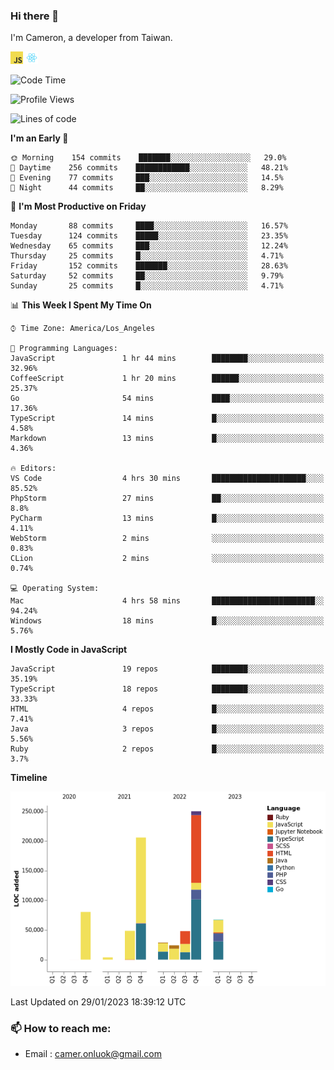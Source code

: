 ### Hi there 👋

I'm Cameron, a developer from Taiwan.


<code><img height="20" src="https://raw.githubusercontent.com/github/explore/80688e429a7d4ef2fca1e82350fe8e3517d3494d/topics/javascript/javascript.png"></code>
<code><img height="20" src="https://raw.githubusercontent.com/github/explore/80688e429a7d4ef2fca1e82350fe8e3517d3494d/topics/react/react.png"></code>



<!--START_SECTION:waka-->
![Code Time](http://img.shields.io/badge/Code%20Time-719%20hrs%2026%20mins-blue)

![Profile Views](http://img.shields.io/badge/Profile%20Views-1-blue)

![Lines of code](https://img.shields.io/badge/From%20Hello%20World%20I%27ve%20Written-756%20Thousand%20lines%20of%20code-blue)

**I'm an Early 🐤** 

```text
🌞 Morning    154 commits    ███████░░░░░░░░░░░░░░░░░░   29.0% 
🌆 Daytime    256 commits    ████████████░░░░░░░░░░░░░   48.21% 
🌃 Evening    77 commits     ███░░░░░░░░░░░░░░░░░░░░░░   14.5% 
🌙 Night      44 commits     ██░░░░░░░░░░░░░░░░░░░░░░░   8.29%

```
📅 **I'm Most Productive on Friday** 

```text
Monday       88 commits     ████░░░░░░░░░░░░░░░░░░░░░   16.57% 
Tuesday      124 commits    █████░░░░░░░░░░░░░░░░░░░░   23.35% 
Wednesday    65 commits     ███░░░░░░░░░░░░░░░░░░░░░░   12.24% 
Thursday     25 commits     █░░░░░░░░░░░░░░░░░░░░░░░░   4.71% 
Friday       152 commits    ███████░░░░░░░░░░░░░░░░░░   28.63% 
Saturday     52 commits     ██░░░░░░░░░░░░░░░░░░░░░░░   9.79% 
Sunday       25 commits     █░░░░░░░░░░░░░░░░░░░░░░░░   4.71%

```


📊 **This Week I Spent My Time On** 

```text
⌚︎ Time Zone: America/Los_Angeles

💬 Programming Languages: 
JavaScript               1 hr 44 mins        ████████░░░░░░░░░░░░░░░░░   32.96% 
CoffeeScript             1 hr 20 mins        ██████░░░░░░░░░░░░░░░░░░░   25.37% 
Go                       54 mins             ████░░░░░░░░░░░░░░░░░░░░░   17.36% 
TypeScript               14 mins             █░░░░░░░░░░░░░░░░░░░░░░░░   4.58% 
Markdown                 13 mins             █░░░░░░░░░░░░░░░░░░░░░░░░   4.36%

🔥 Editors: 
VS Code                  4 hrs 30 mins       █████████████████████░░░░   85.52% 
PhpStorm                 27 mins             ██░░░░░░░░░░░░░░░░░░░░░░░   8.8% 
PyCharm                  13 mins             █░░░░░░░░░░░░░░░░░░░░░░░░   4.11% 
WebStorm                 2 mins              ░░░░░░░░░░░░░░░░░░░░░░░░░   0.83% 
CLion                    2 mins              ░░░░░░░░░░░░░░░░░░░░░░░░░   0.74%

💻 Operating System: 
Mac                      4 hrs 58 mins       ███████████████████████░░   94.24% 
Windows                  18 mins             █░░░░░░░░░░░░░░░░░░░░░░░░   5.76%

```

**I Mostly Code in JavaScript** 

```text
JavaScript               19 repos            ████████░░░░░░░░░░░░░░░░░   35.19% 
TypeScript               18 repos            ████████░░░░░░░░░░░░░░░░░   33.33% 
HTML                     4 repos             █░░░░░░░░░░░░░░░░░░░░░░░░   7.41% 
Java                     3 repos             █░░░░░░░░░░░░░░░░░░░░░░░░   5.56% 
Ruby                     2 repos             █░░░░░░░░░░░░░░░░░░░░░░░░   3.7%

```


**Timeline**

![Chart not found](https://raw.githubusercontent.com/camer0nluo/camer0nluo/main/charts/bar_graph.png) 


 Last Updated on 29/01/2023 18:39:12 UTC
<!--END_SECTION:waka-->

### 📫 How to reach me:
- Email : camer.onluok@gmail.com
